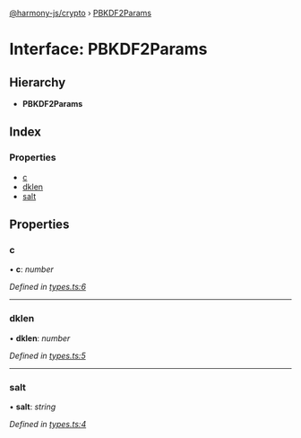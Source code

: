 [@harmony-js/crypto](../globals.md) › [PBKDF2Params](pbkdf2params.md)

# Interface: PBKDF2Params

## Hierarchy

* **PBKDF2Params**

## Index

### Properties

* [c](pbkdf2params.md#c)
* [dklen](pbkdf2params.md#dklen)
* [salt](pbkdf2params.md#salt)

## Properties

###  c

• **c**: *number*

*Defined in [types.ts:6](https://github.com/FireStack-Lab/Harmony-sdk-core/blob/299af73/packages/harmony-crypto/src/types.ts#L6)*

___

###  dklen

• **dklen**: *number*

*Defined in [types.ts:5](https://github.com/FireStack-Lab/Harmony-sdk-core/blob/299af73/packages/harmony-crypto/src/types.ts#L5)*

___

###  salt

• **salt**: *string*

*Defined in [types.ts:4](https://github.com/FireStack-Lab/Harmony-sdk-core/blob/299af73/packages/harmony-crypto/src/types.ts#L4)*
